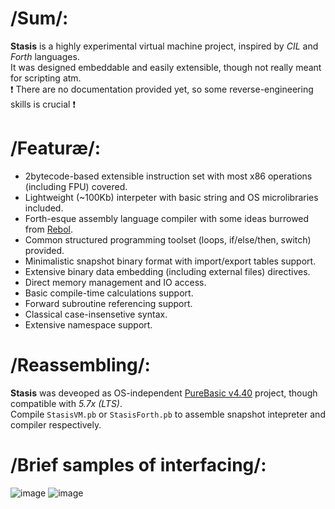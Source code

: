 # /Sum/:
__Stasis__ is a highly experimental virtual machine project, inspired by _CIL_ and _Forth_ languages.  
It was designed embeddable and easily extensible, though not really meant for scripting atm.  
❗ There are no documentation provided yet, so some reverse-engineering skills is crucial ❗ 

# /Featuræ/:
* 2bytecode-based extensible instruction set with most x86 operations (including FPU) covered.
* Lightweight (~100Kb) interpeter with basic string and OS microlibraries included.
* Forth-esque assembly language compiler with some ideas burrowed from [Rebol](http://www.rebol.com/).
* Common structured programming toolset (loops, if/else/then, switch) provided.
* Minimalistic snapshot binary format with import/export tables support.
* Extensive binary data embedding (including external files) directives.
* Direct memory management and IO access.
* Basic compile-time calculations support.
* Forward subroutine referencing support.
* Classical case-insensetive syntax.
* Extensive namespace support.

# /Reassembling/:
__Stasis__ was deveoped as OS-independent  [PureBasic v4.40](http://purebasic.com) project, though compatible with *5.7x (LTS)*.  
Compile `StasisVM.pb` or `StasisForth.pb` to assemble snapshot intepreter and compiler respectively.

# /Brief samples of interfacing/:
![image](https://user-images.githubusercontent.com/8768470/46802627-88c88100-cd66-11e8-9a8d-96669f399293.png)
![image](https://user-images.githubusercontent.com/8768470/46802748-eb218180-cd66-11e8-91a7-8c290100a891.png)
